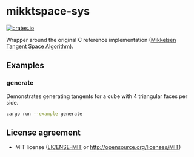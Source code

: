 # mikktspace-sys

[![crates.io](https://img.shields.io/crates/v/mikktspace-sys.svg)](https://crates.io/crates/mikktspace-sys)

Wrapper around the original C reference implementation ([Mikkelsen Tangent Space Algorithm](https://en.blender.org/index.php/Dev:Shading/Tangent_Space_Normal_Maps)).

## Examples

### generate

Demonstrates generating tangents for a cube with 4 triangular faces per side.

```sh
cargo run --example generate
```

## License agreement

 * MIT license
   ([LICENSE-MIT](LICENSE-MIT) or http://opensource.org/licenses/MIT)
